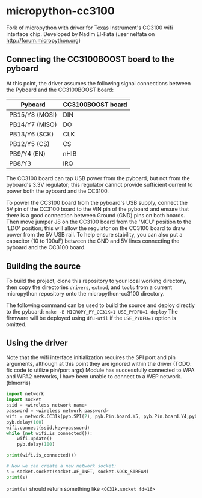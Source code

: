 micropython-cc3100
==================

Fork of micropython with driver for Texas Instrument's CC3100 wifi interface chip. 
Developed by Nadim El-Fata (user nelfata on http://forum.micropython.org)

## Connecting the CC3100BOOST board to the pyboard
At this point, the driver assumes the following signal connections between the Pyboard and the CC3100BOOST board:

Pyboard | CC3100BOOST board
--------|-------------------
PB15/Y8 (MOSI) | DIN
PB14/Y7 (MISO) | DO
PB13/Y6 (SCK)  | CLK
PB12/Y5 (CS)   | CS
PB9/Y4  (EN)   | nHIB
PB8/Y3         | IRQ

The CC3100 board can tap USB power from the pyboard, but not from the pyboard's 3.3V regulator; this regulator cannot provide sufficient current to power both the pyboard and the CC3100.

To power the CC3100 board from the pyboard's USB supply, connect the 5V pin of the CC3100 board to the VIN pin of the pyboard and ensure that there is a good connection between Ground (GND) pins on both boards. Then move jumper J8 on the CC3100 board from the 'MCU' position to the 'LDO' position; this will allow the regulator on the CC3100 board to draw power from the 5V USB rail. To help ensure stability, you can also put a capacitor (10 to 100uF) between the GND and 5V lines connecting the pyboard and the CC3100 board.

## Building the source
To build the project, clone this repository to your local working directory, then copy the directories `drivers`, `extmod`, and `tools` from a current micropython repository onto the micropython-cc3100 directory.

The following command can be used to build the source and deploy directly to the pyboard:
```make -B MICROPY_PY_CC31K=1 USE_PYDFU=1 deploy```
The firmware will be deployed using `dfu-util` if the `USE_PYDFU=1` option is omitted.

## Using the driver
Note that the wifi interface initialization requires the SPI port and pin arguments, although at this point they are ignored within the driver (TODO: fix code to utilize pin/port args)
Module has successfully connected to WPA and WPA2 networks, I have been unable to connect to a WEP network. (blmorris)

```python
import network
import socket
ssid = <wireless network name>
password = <wireless network password>
wifi = network.CC31k(pyb.SPI(2), pyb.Pin.board.Y5, pyb.Pin.board.Y4,pyb.Pin.board.Y3)
pyb.delay(100)   
wifi.connect(ssid,key=password)
while (not wifi.is_connected()):
    wifi.update()
    pyb.delay(100)

print(wifi.is_connected())

# Now we can create a new network socket:
s = socket.socket(socket.AF_INET, socket.SOCK_STREAM)
print(s)
```
`print(s)` should return something like `<CC31k.socket fd=16>`
